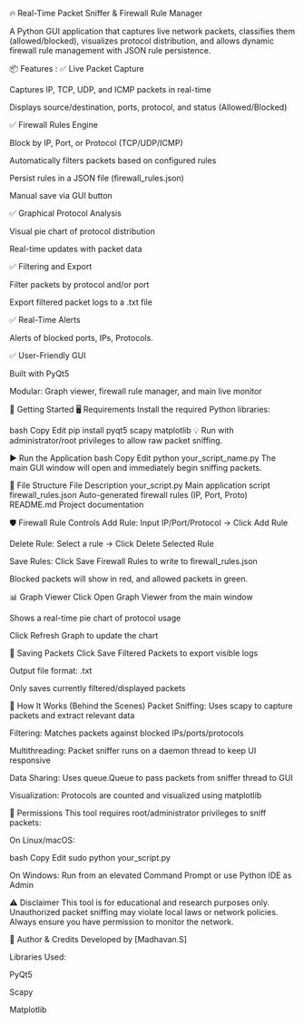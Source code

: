 🔥 Real-Time Packet Sniffer & Firewall Rule Manager

A Python GUI application that captures live network packets, classifies them (allowed/blocked), visualizes protocol distribution, and allows dynamic firewall rule management with JSON rule persistence.


📦 Features :
✅ Live Packet Capture

Captures IP, TCP, UDP, and ICMP packets in real-time

Displays source/destination, ports, protocol, and status (Allowed/Blocked)


✅ Firewall Rules Engine

Block by IP, Port, or Protocol (TCP/UDP/ICMP)

Automatically filters packets based on configured rules

Persist rules in a JSON file (firewall_rules.json)

Manual save via GUI button


✅ Graphical Protocol Analysis

Visual pie chart of protocol distribution

Real-time updates with packet data


✅ Filtering and Export

Filter packets by protocol and/or port

Export filtered packet logs to a .txt file

✅ Real-Time Alerts 

 Alerts of blocked ports, IPs, Protocols.


✅ User-Friendly GUI

Built with PyQt5

Modular: Graph viewer, firewall rule manager, and main live monitor


🚀 Getting Started
🖥️ Requirements
Install the required Python libraries:

bash
Copy
Edit
pip install pyqt5 scapy matplotlib
💡 Run with administrator/root privileges to allow raw packet sniffing.


▶️ Run the Application
bash
Copy
Edit
python your_script_name.py
The main GUI window will open and immediately begin sniffing packets.


🧩 File Structure
File	Description
your_script.py	Main application script
firewall_rules.json	Auto-generated firewall rules (IP, Port, Proto)
README.md	Project documentation



🛡️ Firewall Rule Controls
Add Rule: Input IP/Port/Protocol → Click Add Rule

Delete Rule: Select a rule → Click Delete Selected Rule

Save Rules: Click Save Firewall Rules to write to firewall_rules.json

Blocked packets will show in red, and allowed packets in green.


📊 Graph Viewer
Click Open Graph Viewer from the main window

Shows a real-time pie chart of protocol usage

Click Refresh Graph to update the chart


💾 Saving Packets
Click Save Filtered Packets to export visible logs

Output file format: .txt

Only saves currently filtered/displayed packets


🧠 How It Works (Behind the Scenes)
Packet Sniffing: Uses scapy to capture packets and extract relevant data

Filtering: Matches packets against blocked IPs/ports/protocols

Multithreading: Packet sniffer runs on a daemon thread to keep UI responsive

Data Sharing: Uses queue.Queue to pass packets from sniffer thread to GUI

Visualization: Protocols are counted and visualized using matplotlib

🔐 Permissions
This tool requires root/administrator privileges to sniff packets:

On Linux/macOS:

bash
Copy
Edit
sudo python your_script.py

On Windows:
Run from an elevated Command Prompt or use Python IDE as Admin

⚠️ Disclaimer
This tool is for educational and research purposes only. Unauthorized packet sniffing may violate local laws or network policies. Always ensure you have permission to monitor the network.

🙌 Author & Credits
Developed by [Madhavan.S]

Libraries Used:

PyQt5

Scapy

Matplotlib
